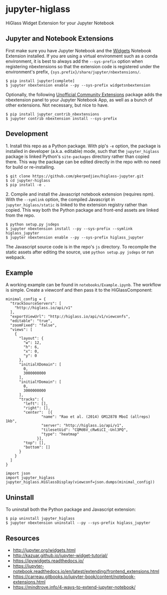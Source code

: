 jupyter-higlass
===============================

HiGlass Widget Extension for your Jupyter Notebook

Jupyter and Notebook Extensions
-------------------------
First make sure you have Jupyter Notebook and the [Widgets](https://ipywidgets.readthedocs.io/en/stable/) Notebook Extension installed. If you are using a virtual environment such as a conda environment, it is best to always add the `--sys-prefix` option when registering nbextensions so that the extension code is registered under the environment's prefix, `{sys.prefix}/share/jupyter/nbextensions/`.

	$ pip install jupyter[complete]
	$ jupyter nbextension enable --py --sys-prefix widgetsnbextension

Optionally, the following [Unofficial Community Extensions](http://jupyter-contrib-nbextensions.readthedocs.io/en/latest/) package adds the nbextension panel to your Jupyter Notebook App, as well as a bunch of other extensions. Not necessary, but nice to have.

	$ pip install jupyter_contrib_nbextensions
	$ jupyter contrib nbextension install --sys-prefix


Development
-----------

1\. Install this repo as a Python package. With pip's `-e` option, the package is installed in developer (a.k.a. editable) mode, such that the `jupyter_higlass` package is linked Python's `site-packages` directory rather than copied there. This way the package can be edited directly in the repo with no need for build or re-installing.

    $ git clone https://github.com/pkerpedjiev/higlass-jupyter.git
    $ cd jupyter-higlass
    $ pip install -e .

2\. Compile and install the Javascript notebook extension (requires npm). With the `--symlink` option, the compiled Javascript in `jupyter_higlass/static` is linked to the extension registry rather than copied. This way both the Python package and front-end assets are linked from the repo.

	$ python setup.py jsdeps
    $ jupyter nbextension install --py --sys-prefix --symlink higlass_jupyter
    $ jupyter nbextension enable --py --sys-prefix higlass_jupyter

The Javascript source code is in the repo's `js` directory. To recompile the static assets after editing the source, use `python setup.py jsdeps` or run webpack.

Example
-------

A working example can be found in ``notebooks/Example.ipynb``. The workflow is simple. Create a viewconf
and then pass it to the HiGlassComponent:

```
minimal_config = {
  "trackSourceServers": [
    "http://higlass.io/api/v1"
  ],
  "exportViewUrl": "http://higlass.io/api/v1/viewconfs",
  "editable": "true",
  "zoomFixed": "false",
  "views": [
    {
      "layout": {
        "w": 12,
        "h": 6,
        "x": 0,
        "y": 0
      },
      "initialXDomain": [
        0,
        3000000000
      ],
      "initialYDomain": [
        0,
        3000000000
      ],
      "tracks": {
        "left": [],
        "right": [],
        "center":  [{
                "name": "Rao et al. (2014) GM12878 MboI (allreps) 1kb",
                "server": "http://higlass.io/api/v1",
                "tilesetUid": "CQMd6V_cRw6iCI_-Unl3PQ",
                "type": "heatmap"
              }],
        "top": [],
        "bottom": []
      }
    }
  ]
}

import json
import jupyter_higlass
jupyter_higlass.HiGlassDisplay(viewconf=json.dumps(minimal_config))
```


Uninstall
---------

To uninstall both the Python package and Javascript extension:

	$ pip uninstall jupyter_higlass
	$ jupyter nbextension uninstall --py --sys-prefix higlass_jupyter


Resources
---------

* http://jupyter.org/widgets.html
* http://kazuar.github.io/jupyter-widget-tutorial/
* https://ipywidgets.readthedocs.io/
* https://jupyter-notebook.readthedocs.io/en/latest/extending/frontend_extensions.html
* https://carreau.gitbooks.io/jupyter-book/content/notebook-extensions.html
* https://mindtrove.info/4-ways-to-extend-jupyter-notebook/

